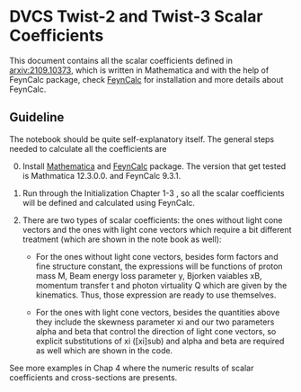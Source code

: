
# DVCS Twist-2 and Twist-3 Scalar Coefficients

This document contains all the scalar coefficients defined in [arxiv:2109.10373](https://arxiv.org/abs/2109.10373), which is written in Mathematica and with the help of FeynCalc package, check [FeynCalc](https://feyncalc.github.io/) for installation and more details about FeynCalc.

## Guideline

The notebook should be quite self-explanatory itself. The general steps needed to calculate all the coefficients are

0. Install [Mathematica](https://www.wolfram.com/mathematica/) and [FeynCalc](https://feyncalc.github.io/) package. The version that get tested is Mathmatica 12.3.0.0. and FeynCalc 9.3.1.

1. Run through the Initialization Chapter 1-3 , so all the scalar coefficients will be defined and calculated using FeynCalc.

2. There are two types of scalar coefficients: the ones without light cone vectors and the ones with light cone vectors which require a bit different treatment (which are shown in the note book as well):

   - For the ones without light cone vectors, besides form factors and fine structure constant, the expressions will be functions of proton mass M, Beam energy loss parameter y, Bjorken vaiables xB, momentum transfer t and photon virtuality Q which are given by the kinematics. Thus, those expression are ready to use themselves.
   
   - For the ones with light cone vectors, besides the quantities above they include the skewness parameter xi and our two parameters alpha and beta that control the direction of light cone vectors, so explicit substitutions of xi (\[xi]sub) and alpha and beta are required as well which are shown in the code.

See more examples in Chap 4 where the numeric results of scalar coefficients and cross-sections are presents.
